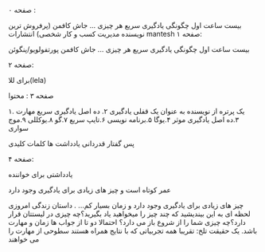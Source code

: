 صفحه ۰ :

بیست ساعت اول
چگونگی یادگیری سریع هر چیزی ...
جاش کافمن (پرفروش ترین نویسنده مدیریت کسب و کار شخصی)
انتشارات mantesh 
صفحه ۱:

بیست ساعت اول
چگونگی یادگیری سریع هر چیزی ...
جاش کافمن
پورتفولویو/پنگوئن

صفحه ۲:

برای للا(lela)

صفحه ۳ :
محتوا 

۱. یک پرتره از نویسنده به عنوان یک قفلی یادگیری
۲. ده اصل یادگیری سریع مهارت
۳.ده اصل یادگیری موثر
۴.یوگا
۵.برنامه نویسی
۶.تایپ سریع
۷.گو
۸.یوکللی
۹.موج سواری

پس گفتار
قدردانی
یادداشت ها
کلمات کلیدی




صفحه ۴:

یادداشتی برای خواننده

عمر کوتاه است و چیز های زیادی برای یادگیری وجود دارد


چیز های زیادی برای یادگیری وجود دارد و زمان بسیار کم... . داستان زندگی امروزی
لحظه ای به این بیندیشید که چند چیز را میخواهید یاد بگیرید؟چه چیزی در لیستتان قرار دارد؟چه چیزی شما را از شروع باز می دارد؟ احتمالا دو تا از جواب ها زمان و مهارت باشد.
یک حقیقت تلخ: تقریبا همه تجربیاتی که با نتایج همراه هستند سطوحی از مهارت را می خواهند



